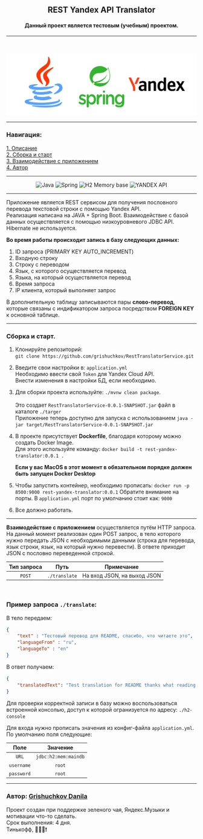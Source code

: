 

## <center> REST Yandex API Translator </center>

#### <center> Данный проект является тестовым (учебным) проектом. </center>
___
<br>

![cover](https://github.com/grishuchkov/RestTranslatorService/blob/master/gitsrc/logo.png)
___


### Навигация:
[1. Описание](#описание)  
[2. Сборка и старт](#Старт)  
[3. Взаимодействие с приложением](#Взаимодействие)   
[4. Автор](#Автор)
___
<center>

![Java](https://img.shields.io/badge/java-%23ED8B00.svg?style=for-the-badge&logo=java&logoColor=white)
![Spring](https://img.shields.io/badge/spring%20boot-%236DB33F.svg?style=for-the-badge&logo=spring&logoColor=white)
![H2 Memory base](https://img.shields.io/badge/-H2%20IN%20Memory%20base-blue?style=for-the-badge&logo=&logoColor=white)
![YANDEX API](https://img.shields.io/badge/-YANDEX%20API-red?style=for-the-badge&logo=&logoColor=white)


</center>

____
<a name="Описание"></a> 

Приложение является REST сервисом для получения пословного перевода текстовой строки с помощью Yandex API.  
Реализация написана на JAVA + Spring Boot. Взаимодействие с базой данных осуществляется с помощью низкоуровневого JDBC API. Hibernate не используется.  

**Во время работы происходит запись в базу следующих данных:**
1. ID запроса (PRIMARY KEY AUTO_INCREMENT)
2. Входную строку
3. Строку с переводом
4. Язык, с которого осуществляется перевод
5. Языка, на который осуществляется перевод
6. Время запроса
7. IP клиента, который выполняет запрос

В дополнительную таблицу записываются пары **слово-перевод**, которые связаны с индификатором запроса посредством **FOREIGN KEY** к основной таблице.
___
<a name="Старт"></a>
### Сборка и старт. 

1. Клонируйте репозиторий:  
   `git clone https://github.com/grishuchkov/RestTranslatorService.git`

2. Введите свои настройки в: `application.yml`  
   Необходимо ввести свой `Token` для Yandex Cloud API.  
   Внести изменения в настройки БД, если необходимо.

3. Для сборки проекта используйте: `./mvnw clean package`.  
   <br>
   Это создает `RestTranslatorService-0.0.1-SNAPSHOT.jar` файл в каталоге `./targer`  
   Приложение теперь доступно для запуска с использованием `java -jar target/RestTranslatorService-0.0.1-SNAPSHOT.jar`

4. В проекте присутствует **Dockerfile**, благодаря которому можно создать Docker Image.  
   Для этого используйте команду: `docker build -t rest-yandex-translator:0.0.1 .`  

   **Если у вас MacOS в этот момент в обязательном порядке должен быть запущен Docker Desktop**

5. Чтобы запустить контейнер, необходимо прописать: `docker run -p 8500:9000 rest-yandex-translator:0.0.1` 
   Обратите внимание на порты. В `application.yml` порт по умолчанию стоит как: `9000`
   
6. Все должно работать.

___
<a name="Взаимодействие"></a> 

**Взаимодействие с приложением** осуществляется путём HTTP запроса. На данный момент реализован один POST запрос, в тело которого нужно передать JSON c необходимыми данными (строка для перевода, язык строки, язык, на который нужно перевести). В ответе приходит JSON с пословно переведенной строкой.
<br>  

<center>

| Тип запроса | Путь | Примечание|
|:----:|:----:|:----------:|
| `POST` | `./translate` | На вход JSON, на выход JSON |  

</center>

<br>  

### Пример запроса `./translate`:  

В тело передаем:  
```json
{
    "text" : "Тестовый перевод для README, спасибо, что читаете это",
    "languageFrom" : "ru",
    "languageTo" : "en"
}
```
В ответ получаем:  
```json
{
    "translatedText": "Test translation for README thanks what reading this"
}
```  
Для проверки корректной записи в базу можно воспользоваться встроенной консолью, доступ к которой огранизуется по адресу: `./h2-console`

Для входа нужно прописать значения из конфиг-файла `application.yml`. По умолчанию поля следующие:  

| Поле | Значение |
|:----:|:----:|
| `URL` | `jdbc:h2:mem:maindb` |
| `username` | `root` |
| `password` | `root` |

___
<a name="Автор"></a>

### Автор: [Grishuchkov Danila](https://github.com/grishuchkov)
Проект создан при поддержке зеленого чая, Яндекс.Музыки и мотивации что-то сделать.  
Срок выполнения: 4 дня.  
Тинькофф, :yellow_heart::yellow_heart::yellow_heart::exclamation:
